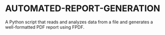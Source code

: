 # AUTOMATED-REPORT-GENERATION
A Python script that reads and analyzes data from a file and generates a well-formatted PDF report using FPDF.
